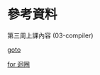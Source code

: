 # 參考資料

第三周上課內容 (03-compiler)

[goto](https://openhome.cc/Gossip/CGossip/BreakContinueGoto.html)

[for 迴圈](https://openhome.cc/Gossip/CGossip/forStatement.html)

